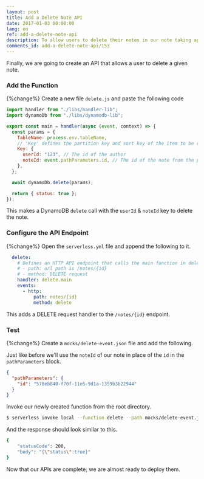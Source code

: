 ```yaml
---
layout: post
title: Add a Delete Note API
date: 2017-01-03 00:00:00
lang: en
ref: add-a-delete-note-api
description: To allow users to delete their notes in our note taking app, we are going to add a DELETE note API. To do this we will add a new Lambda function to our Serverless Framework project. The Lambda function will delete a user’s note in the DynamoDB table.
comments_id: add-a-delete-note-api/153
---
```


Finally, we are going to create an API that allows a user to delete a given note.

### Add the Function

{%change%} Create a new file `delete.js` and paste the following code

``` javascript
import handler from "./libs/handler-lib";
import dynamoDb from "./libs/dynamodb-lib";

export const main = handler(async (event, context) => {
  const params = {
    TableName: process.env.tableName,
    // 'Key' defines the partition key and sort key of the item to be removed
    Key: {
      userId: "123", // The id of the author
      noteId: event.pathParameters.id, // The id of the note from the path
    },
  };

  await dynamoDb.delete(params);

  return { status: true };
});
```

This makes a DynamoDB `delete` call with the `userId` & `noteId` key to delete the note.

### Configure the API Endpoint

{%change%} Open the `serverless.yml` file and append the following to it.

``` yaml
  delete:
    # Defines an HTTP API endpoint that calls the main function in delete.js
    # - path: url path is /notes/{id}
    # - method: DELETE request
    handler: delete.main
    events:
      - http:
          path: notes/{id}
          method: delete
```

This adds a DELETE request handler to the `/notes/{id}` endpoint.

### Test

{%change%} Create a `mocks/delete-event.json` file and add the following.

Just like before we'll use the `noteId` of our note in place of the `id` in the `pathParameters` block.

``` json
{
  "pathParameters": {
    "id": "578eb840-f70f-11e6-9d1a-1359b3b22944"
  }
}
```

Invoke our newly created function from the root directory.

``` bash
$ serverless invoke local --function delete --path mocks/delete-event.json
```

And the response should look similar to this.

``` bash
{
    "statusCode": 200,
    "body": "{\"status\":true}"
}
```

Now that our APIs are complete; we are almost ready to deploy them.
